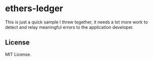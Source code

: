 ethers-ledger
=============

This is just a quick sample I threw together, it needs a lot more work
to detect and relay meaningful errors to the application developer.

License
-------

MIT License.
